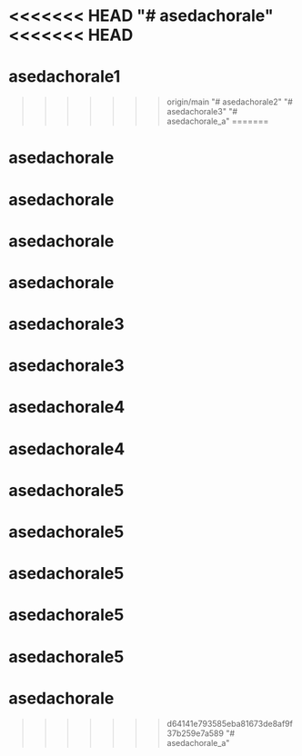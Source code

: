 <<<<<<< HEAD
"# asedachorale" 
<<<<<<< HEAD
=======
# asedachorale1
>>>>>>> origin/main
"# asedachorale2" 
"# asedachorale3" 
"# asedachorale_a" 
=======
# asedachorale
# asedachorale
# asedachorale
# asedachorale
# asedachorale3
# asedachorale3
# asedachorale4
# asedachorale4
# asedachorale5
# asedachorale5
# asedachorale5
# asedachorale5
# asedachorale5
# asedachorale
>>>>>>> d64141e793585eba81673de8af9f37b259e7a589
"# asedachorale_a" 
